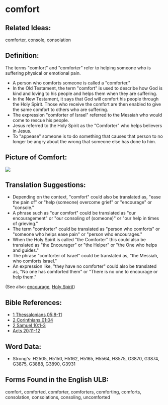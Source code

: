 # comfort

## Related Ideas:

comforter, console, consolation

## Definition:

The terms "comfort" and "comforter" refer to helping someone who is suffering physical or emotional pain.

* A person who comforts someone is called a "comforter."
* In the Old Testament, the term "comfort" is used to describe how God is kind and loving to his people and helps them when they are suffering.
* In the New Testament, it says that God will comfort his people through the Holy Spirit. Those who receive the comfort are then enabled to give the same comfort to others who are suffering.
* The expression "comforter of Israel" referred to the Messiah who would come to rescue his people.
* Jesus referred to the Holy Spirit as the "Comforter" who helps believers in Jesus.
* To "appease" someone is to do something that causes that person to no longer be angry about the wrong that someone else has done to him.

## Picture of Comfort:

<a href="https://content.bibletranslationtools.org/WycliffeAssociates/en_tw/raw/branch/master/PNGs/c/Comfort.png"><img src="https://content.bibletranslationtools.org/WycliffeAssociates/en_tw/raw/branch/master/PNGs/c/Comfort.png" ></a>

## Translation Suggestions:

* Depending on the context, "comfort" could also be translated as, "ease the pain of" or "help (someone) overcome grief" or "encourage" or "console."
* A phrase such as "our comfort" could be translated as "our encouragement" or "our consoling of (someone)" or "our help in times of grieving."
* The term "comforter" could be translated as "person who comforts" or "someone who helps ease pain" or "person who encourages."
* When the Holy Spirit is called "the Comforter" this could also be translated as "the Encourager" or "the Helper" or "the One who helps and guides."
* The phrase "comforter of Israel" could be translated as, "the Messiah, who comforts Israel."
* An expression like, "they have no comforter" could also be translated as, "No one has comforted them" or "There is no one to encourage or help them."

(See also: [encourage](../other/courage.md), [Holy Spirit](../kt/holyspirit.md))

## Bible References:

* [1 Thessalonians 05:8-11](rc://en/tn/help/1th/05/08)
* [2 Corinthians 01:04](rc://en/tn/help/2co/01/04)
* [2 Samuel 10:1-3](rc://en/tn/help/2sa/10/01)
* [Acts 20:11-12](rc://en/tn/help/act/20/11)

## Word Data:

* Strong's: H2505, H5150, H5162, H5165, H5564, H8575, G3870, G3874, G3875, G3888, G3890, G3931

## Forms Found in the English ULB:

comfort, comforted, comforter, comforters, comforting, comforts, consolation, consolations, consoling, uncomforted
